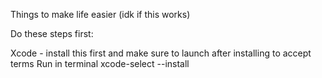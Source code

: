 Things to make life easier (idk if this works)

Do these steps first:

Xcode - install this first and make sure to launch after installing to accept terms
Run in terminal xcode-select --install
